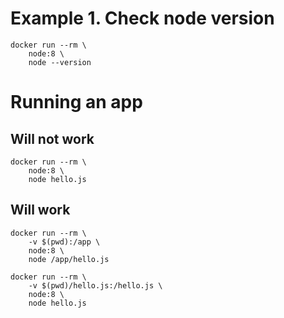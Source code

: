 # Example 1. Check node version

```
docker run --rm \
    node:8 \
    node --version
```

# Running an app

## Will not work
```
docker run --rm \
    node:8 \
    node hello.js
```

## Will work
```
docker run --rm \
    -v $(pwd):/app \
    node:8 \
    node /app/hello.js
```

```
docker run --rm \
    -v $(pwd)/hello.js:/hello.js \
    node:8 \
    node hello.js
```


